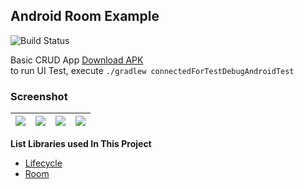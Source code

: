## Android Room Example ##
![Build Status](https://github.com/yoesuv/android-room-example/actions/workflows/github-actions.yml/badge.svg)

Basic CRUD App [Download APK](https://e.pcloud.link/publink/show?code=XZSW39ZkGnlgSBL20Xlzoesr0l2szYbgIhV)  
to run UI Test, execute `./gradlew connectedForTestDebugAndroidTest`

### Screenshot ###
| ![](https://i.imgur.com/muj97TJ.png) | ![](https://i.imgur.com/wlkrJgq.png) | ![](https://i.imgur.com/N95oBo6.png) | ![](https://i.imgur.com/ny1fb2H.png) |
| :--: | :--: | :--: | :--: |

**List Libraries used In This Project**
- [Lifecycle](https://developer.android.com/jetpack/androidx/releases/lifecycle)
- [Room](https://developer.android.com/jetpack/androidx/releases/room)